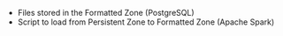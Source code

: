 - Files stored in the Formatted Zone (PostgreSQL)
- Script to load from Persistent Zone to Formatted Zone (Apache Spark)
